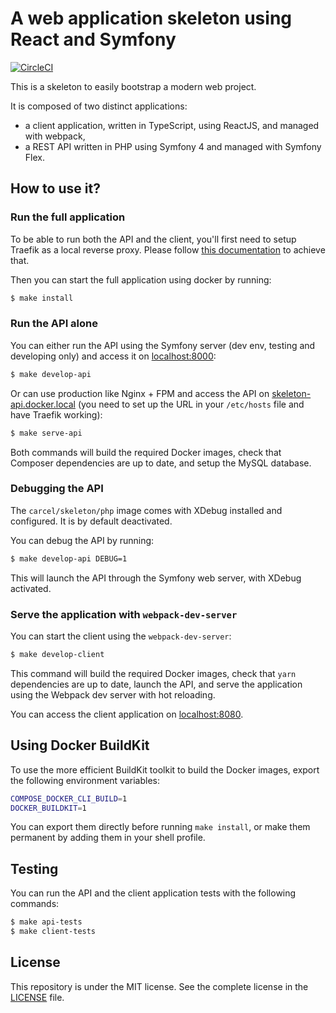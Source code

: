 # A web application skeleton using React and Symfony

[![CircleCI](https://circleci.com/gh/damien-carcel/app-skeleton/tree/master.svg?style=svg)](https://circleci.com/gh/damien-carcel/app-skeleton/tree/master)

This is a skeleton to easily bootstrap a modern web project.

It is composed of two distinct applications:
- a client application, written in TypeScript, using ReactJS, and managed with webpack,
- a REST API written in PHP using Symfony 4 and managed with Symfony Flex.

## How to use it?

### Run the full application

To be able to run both the API and the client, you'll first need to setup Traefik as a local reverse proxy.
Please follow [this documentation](https://github.com/damien-carcel/traefik-as-local-reverse-proxy) to achieve that.

Then you can start the full application using docker by running:
```bash
$ make install
```

### Run the API alone

You can either run the API using the Symfony server (dev env, testing and developing only) and access it on
[localhost:8000](http://localhost:8000):
```bash
$ make develop-api
```

Or can use production like Nginx + FPM and access the API on [skeleton-api.docker.local](http://skeleton-api.docker.local)
(you need to set up the URL in your `/etc/hosts` file and have Traefik working):
```bash
$ make serve-api
```

Both commands will build the required Docker images, check that Composer dependencies are up to date, and setup the MySQL database.

### Debugging the API

The `carcel/skeleton/php` image comes with XDebug installed and configured. It is by default deactivated.

You can debug the API by running:
```bash
$ make develop-api DEBUG=1
```

This will launch the API through the Symfony web server, with XDebug activated.

### Serve the application with `webpack-dev-server`

You can start the client using the `webpack-dev-server`:
```bash
$ make develop-client
```

This command will build the required Docker images, check that `yarn` dependencies are up to date, launch the API, and
serve the application using the Webpack dev server with hot reloading.

You can access the client application on [localhost:8080](http://localhost:8080).

## Using Docker BuildKit

To use the more efficient BuildKit toolkit to build the Docker images, export the following environment variables:

```bash
COMPOSE_DOCKER_CLI_BUILD=1
DOCKER_BUILDKIT=1
```

You can export them directly before running `make install`, or make them permanent by adding them in your shell profile.

## Testing

You can run the API and the client application tests with the following commands:

```bash
$ make api-tests
$ make client-tests
```

## License

This repository is under the MIT license. See the complete license in the [LICENSE](https://github.com/damien-carcel/app-skeleton/blob/master/LICENSE) file.
